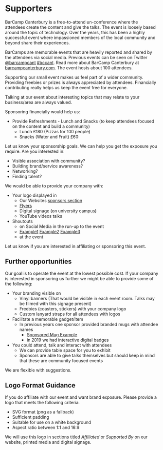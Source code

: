 Supporters
==========

BarCamp Canterbury is a free-to-attend un-conference where the attendees create the content and give the talks. The event is loosely based around the topic of technology. Over the years, this has been a highly successful event where impassioned members of the local community and beyond share their experiences.

BarCamps are memorable events that are heavily reported and shared by the attendees via social media. Previous events can be seen on Twitter [@barcampcant](https://twitter.com/barcampcant) [#bccant](https://twitter.com/search?q=%23bccant). Read more about BarCamp Canterbury at [barcampcanterbury.com](https://barcampcanterbury.com/). The event hosts about 100 attendees.

Supporting our small event makes us feel part of a wider community.
Providing freebies or prizes is always appreciated by attendees.
Financially contributing really helps us keep the event free for everyone.

Talking at our event about interesting topics that may relate to your business/area are always valued.

Sponsoring financially would help us:
* Provide Refreshments - Lunch and Snacks (to keep attendees focused on the content and build a community)
    * Lunch £180 (Pizzas for 100 people)
    * Snacks (Water and Fruit) £60

Let us know your sponsorship goals. We can help you get the exposure you require.
Are you interested in:
* Visible association with community?
* Building brand/service awareness?
* Networking?
* Finding talent?

We would be able to provide your company with:
* Your logo displayed in
    * Our Websites [sponsors section](http://barcampcanterbury.com/#sponsors)
    * [Flyers](https://twitter.com/codeHarbour/status/1126086479422341120)
    * Digital signage (on university campus)
    * YouTube videos talks
* Shoutouts
    * on Social Media in the run-up to the event
    * [Example1](https://twitter.com/barcampcant/status/1136278431929384961) [Example2](https://twitter.com/barcampcant/status/1129743602504982528) [Example3](https://twitter.com/barcampcant/status/1117764563775172609)
    * at the event

Let us know if you are interested in affiliating or sponsoring this event.


Further opportunities
---------------------

Our goal is to operate the event at the lowest possible cost.
If your company is interested in sponsoring us further we might be able to provide some of the following:

* Your branding visible on
    * Vinyl banners (That would be visible in each event room. Talks may be filmed with this signage present)
    * Freebies (coasters, stickers) with your company logo
    * Custom lanyard straps for all attendees with logos
* Facilitate a memorable gadget/item
    * In previous years one sponsor provided branded mugs with attendee names
        * [Sponsored Mug Example](https://twitter.com/ItsCooperful/status/329155110422843392)
        * in 2019 we had interactive digital badges
* You could attend, talk and interact with attendees
    * We can provide table space for you to exhibit
    * Sponsors are able to give talks themselves but should keep in mind that these are community focused events

We are flexible with suggestions.


Logo Format Guidance
--------------------

If you do affiliate with our event and want brand exposure. Please provide a logo that meets the following criteria.
* SVG format (png as a fallback)
* Sufficient padding
* Suitable for use on a white background
* Aspect ratio between 1:1 and 16:6

We will use this logo in sections titled _Affiliated_ or _Supported By_ on our website, printed media and digital signage.
